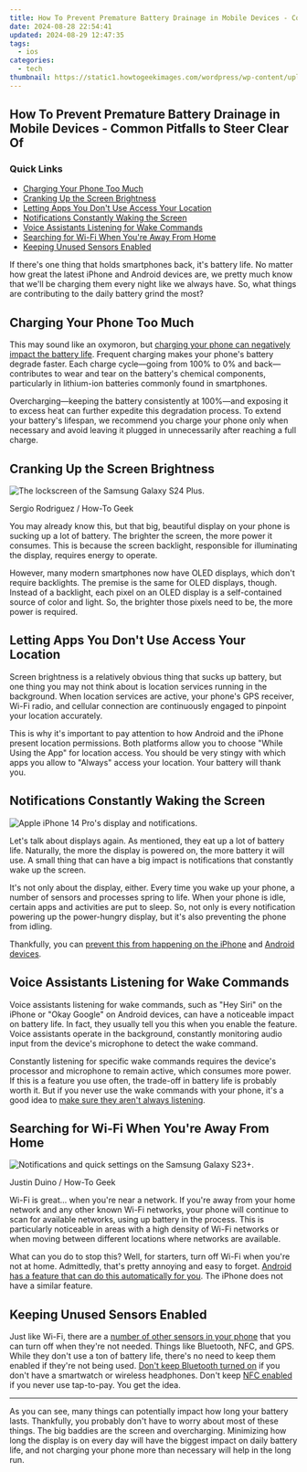 ```yaml
---
title: How To Prevent Premature Battery Drainage in Mobile Devices - Common Pitfalls to Steer Clear Of
date: 2024-08-28 22:54:41
updated: 2024-08-29 12:47:35
tags:
  - ios
categories:
  - tech
thumbnail: https://static1.howtogeekimages.com/wordpress/wp-content/uploads/2024/05/pixel-battery-screen-red.jpg
---
```


## How To Prevent Premature Battery Drainage in Mobile Devices - Common Pitfalls to Steer Clear Of

### Quick Links

* [Charging Your Phone Too Much](https://android-transfer.techidaily.com/in-2024-5-ways-to-move-contacts-from-oppo-reno-10-pro-5g-to-iphone-131415-drfone-by-drfone-transfer-from-android-transfer-from-android/)
* [Cranking Up the Screen Brightness](https://instagram-video-recordings.techidaily.com/updated-the-ultimate-list-igtv-masterminds-and-maestros-for-2024/)
* [Letting Apps You Don't Use Access Your Location](https://extra-skills.techidaily.com/2024-approved-pre-upgrade-wisdom-a-primer-on-improvement/)
* [Notifications Constantly Waking the Screen](https://twitter-videos.techidaily.com/updated-in-2024-web-wonders-weekly-review/)
* [Voice Assistants Listening for Wake Commands](https://digital-screen-recording.techidaily.com/spectacular-gratis-switch-gaming-tools/)
* [Searching for Wi-Fi When You're Away From Home](https://driver-error.techidaily.com/easy-steps-on-how-to-fetch-newest-driver-software-for-the-hp-envy-20/)
* [Keeping Unused Sensors Enabled](https://youtube-web.techidaily.com/69518351-new-2024-approved-feast-your-eyes-on-9-whole-film-winter-wonders-no-charge/)

 If there's one thing that holds smartphones back, it's battery life. No matter how great the latest iPhone and Android devices are, we pretty much know that we'll be charging them every night like we always have. So, what things are contributing to the daily battery grind the most?

##  Charging Your Phone Too Much

 This may sound like an oxymoron, but [charging your phone can negatively impact the battery life](https://fox-helps.techidaily.com/new-effortless-time-lapse-videos-with-samsung-tech-for-2024/). Frequent charging makes your phone's battery degrade faster. Each charge cycle—going from 100% to 0% and back—contributes to wear and tear on the battery's chemical components, particularly in lithium-ion batteries commonly found in smartphones.

 Overcharging—keeping the battery consistently at 100%—and exposing it to excess heat can further expedite this degradation process. To extend your battery's lifespan, we recommend you charge your phone only when necessary and avoid leaving it plugged in unnecessarily after reaching a full charge.

##  Cranking Up the Screen Brightness

![The lockscreen of the Samsung Galaxy S24 Plus.](https://static1.howtogeekimages.com/wordpress/wp-content/uploads/wm/2024/02/the-lockscreen-of-the-samsung-galaxy-s24-plus-3jpg_53483811827_o.jpg) 

Sergio Rodriguez / How-To Geek

 You may already know this, but that big, beautiful display on your phone is sucking up a lot of battery. The brighter the screen, the more power it consumes. This is because the screen backlight, responsible for illuminating the display, requires energy to operate.

 However, many modern smartphones now have OLED displays, which don't require backlights. The premise is the same for OLED displays, though. Instead of a backlight, each pixel on an OLED display is a self-contained source of color and light. So, the brighter those pixels need to be, the more power is required.

##  Letting Apps You Don't Use Access Your Location

 Screen brightness is a relatively obvious thing that sucks up battery, but one thing you may not think about is location services running in the background. When location services are active, your phone's GPS receiver, Wi-Fi radio, and cellular connection are continuously engaged to pinpoint your location accurately.

 This is why it's important to pay attention to how Android and the iPhone present location permissions. Both platforms allow you to choose "While Using the App" for location access. You should be very stingy with which apps you allow to "Always" access your location. Your battery will thank you.

##  Notifications Constantly Waking the Screen

![Apple iPhone 14 Pro's display and notifications.](https://static1.howtogeekimages.com/wordpress/wp-content/uploads/2023/06/52421159219_1085f0b209_o.jpg) 

 Let's talk about displays again. As mentioned, they eat up a lot of battery life. Naturally, the more the display is powered on, the more battery it will use. A small thing that can have a big impact is notifications that constantly wake up the screen.

 It's not only about the display, either. Every time you wake up your phone, a number of sensors and processes spring to life. When your phone is idle, certain apps and activities are put to sleep. So, not only is every notification powering up the power-hungry display, but it's also preventing the phone from idling.

 Thankfully, you can [prevent this from happening on the iPhone](https://activate-lock.techidaily.com/in-2024-how-to-remove-activation-lock-on-the-iphone-11-without-previous-owner-by-drfone-ios/) and [Android devices](https://instagram-videos.techidaily.com/new-instagrams-hottest-25-minds-in-the-digital-age/).

##  Voice Assistants Listening for Wake Commands

 Voice assistants listening for wake commands, such as "Hey Siri" on the iPhone or "Okay Google" on Android devices, can have a noticeable impact on battery life. In fact, they usually tell you this when you enable the feature. Voice assistants operate in the background, constantly monitoring audio input from the device's microphone to detect the wake command.

 Constantly listening for specific wake commands requires the device's processor and microphone to remain active, which consumes more power. If this is a feature you use often, the trade-off in battery life is probably worth it. But if you never use the wake commands with your phone, it's a good idea to [make sure they aren't always listening](https://facebook-video-recording.techidaily.com/clear-and-compelling-1080p-streaming-on-the-social-network/).

##  Searching for Wi-Fi When You're Away From Home

![Notifications and quick settings on the Samsung Galaxy S23+.](https://static1.howtogeekimages.com/wordpress/wp-content/uploads/2024/04/52709294324_62743ec6e5_o.jpg) 

Justin Duino / How-To Geek

 Wi-Fi is great... when you're near a network. If you're away from your home network and any other known Wi-Fi networks, your phone will continue to scan for available networks, using up battery in the process. This is particularly noticeable in areas with a high density of Wi-Fi networks or when moving between different locations where networks are available.

 What can you do to stop this? Well, for starters, turn off Wi-Fi when you're not at home. Admittedly, that's pretty annoying and easy to forget. [Android has a feature that can do this automatically for you](https://youtube-clips.techidaily.com/sourav-joshis-strategy-for-youtube-earning-in-the-year-2024/). The iPhone does not have a similar feature.

##  Keeping Unused Sensors Enabled

 Just like Wi-Fi, there are a [number of other sensors in your phone](https://youtube-stream.techidaily.com/new-game-masters-top-ten-female-gaming-influencers/) that you can turn off when they're not needed. Things like Bluetooth, NFC, and GPS. While they don't use a ton of battery life, there's no need to keep them enabled if they're not being used. [Don't keep Bluetooth turned on](https://easy-unlock-android.techidaily.com/in-2024-can-i-bypass-a-forgotten-phone-password-of-oppo-find-x6-by-drfone-android/) if you don't have a smartwatch or wireless headphones. Don't keep [NFC enabled](https://tech-renaissance.techidaily.com/troubleshooting-speaker-malfunctions-in-microsoft-presentations/) if you never use tap-to-pay. You get the idea.

---

 As you can see, many things can potentially impact how long your battery lasts. Thankfully, you probably don't have to worry about most of these things. The big baddies are the screen and overcharging. Minimizing how long the display is on every day will have the biggest impact on daily battery life, and not charging your phone more than necessary will help in the long run.

<ins class="adsbygoogle"
     style="display:block"
     data-ad-format="autorelaxed"
     data-ad-client="ca-pub-7571918770474297"
     data-ad-slot="1223367746"></ins>



<ins class="adsbygoogle"
     style="display:block"
     data-ad-client="ca-pub-7571918770474297"
     data-ad-slot="8358498916"
     data-ad-format="auto"
     data-full-width-responsive="true"></ins>
